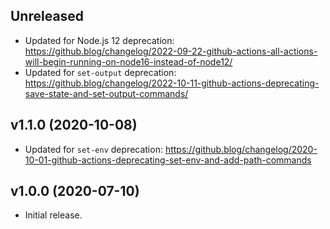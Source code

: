 ## Unreleased

* Updated for Node.js 12 deprecation:
  https://github.blog/changelog/2022-09-22-github-actions-all-actions-will-begin-running-on-node16-instead-of-node12/
* Updated for `set-output` deprecation:
  https://github.blog/changelog/2022-10-11-github-actions-deprecating-save-state-and-set-output-commands/

## v1.1.0 (2020-10-08)

* Updated for `set-env` deprecation:
  https://github.blog/changelog/2020-10-01-github-actions-deprecating-set-env-and-add-path-commands

## v1.0.0 (2020-07-10)

* Initial release.

